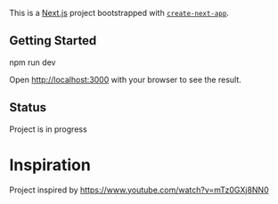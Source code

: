 This is a [Next.js](https://nextjs.org/) project bootstrapped with [`create-next-app`](https://github.com/vercel/next.js/tree/canary/packages/create-next-app).

## Getting Started

npm run dev

Open [http://localhost:3000](http://localhost:3000) with your browser to see the result.

## Status
Project is in progress

# Inspiration
Project inspired by https://www.youtube.com/watch?v=mTz0GXj8NN0

